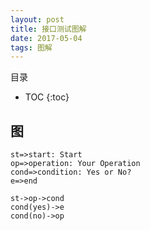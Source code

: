 ```yaml
---
layout: post
title: 接口测试图解
date: 2017-05-04
tags: 图解 
---
```


目录

* TOC 
{:toc}

## 图

```flow
st=>start: Start
op=>operation: Your Operation
cond=>condition: Yes or No?
e=>end

st->op->cond
cond(yes)->e
cond(no)->op
```